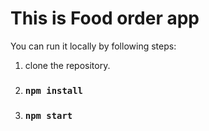 # This is Food order app

You can run it locally by following steps:

1. clone the repository.
2. ### `npm install`
3. ### `npm start`
